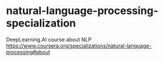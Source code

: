 # natural-language-processing-specialization
DeepLearning.AI course about NLP https://www.coursera.org/specializations/natural-language-processing#about
